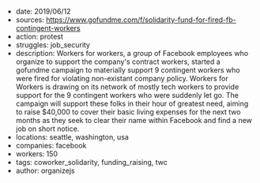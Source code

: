 - date: 2019/06/12
- sources: https://www.gofundme.com/f/solidarity-fund-for-fired-fb-contingent-workers
- action: protest
- struggles: job_security
- description: Workers for workers, a group of Facebook employees who organize to support the company's contract workers, started a gofundme campaign to materially support 9 contingent workers who were fired for violating non-existant company policy. Workers for Workers is drawing on its network of mostly tech workers to provide support for the 9 contingent workers who were suddenly let go. The campaign will support these folks in their hour of greatest need, aiming to raise $40,000 to cover their basic living expenses for the next two months as they seek to clear their name within Facebook and find a new job on short notice. 
- locations: seattle, washington, usa
- companies: facebook
- workers: 150
- tags: coworker_solidarity, funding_raising, twc
- author: organizejs
